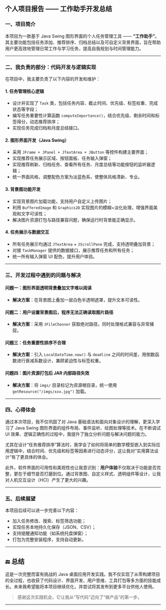 
##  个人项目报告 —— 工作助手开发总结

### 一、项目简介

本项目为一款基于 Java Swing 图形界面的个人任务管理工具 —— **“工作助手”**。其主要功能包括任务添加、推荐排序、归档总结以及可自定义背景界面，旨在帮助用户更高效地管理日常工作与学习任务，提高自我规划与时间管理能力。

---

### 二、我负责的部分：代码开发与逻辑实现

在项目中，我主要负责了以下内容的开发和维护：
#### 1. **任务管理核心逻辑**

* 设计并实现了 `Task` 类，包括任务内容、截止时间、优先级、标签权重、完成状态等字段；
* 编写任务重要性计算函数 `computeImportance()`，结合优先级、剩余时间和标签得分，动态推荐排序；
* 实现任务完成归档和月度总结接口。

#### 2. **图形界面开发（Java Swing）**

* 采用 `JFrame + JPanel + JTextArea + JButton` 等控件构建主要界面；
* 实现推荐任务展示区域、按钮面板、任务输入弹窗；
* 实现推荐刷新、归档任务、查看所有任务、月度总结等功能按钮的监听器逻辑；
* 统一界面风格，调整配色方案为淡蓝色系，使整体风格清新、专业。

#### 3. **背景图功能开发**

* 实现背景图片加载功能，支持用户自定义上传图片；
* 利用 `BufferedImage` 和 `Graphics2D` 实现图片的模糊+淡化处理，增强界面美观和文字可读性；
* 解决图片资源打包与路径兼容问题，确保运行时背景能正确显示。

#### 4. **任务展示与数据交互**

* 所有任务展示均通过 `JTextArea` + `JScrollPane` 完成，支持透明叠加背景；
* 对接 `TaskManager` 提供的数据接口，展示推荐任务和所有任务；
* 统一所有输入弹窗 UI 配色，提升用户体验。

---

### 三、开发过程中遇到的问题与解决

#### 问题一：图形界面透明背景叠加文字难以阅读

* **解决方案**：在背景图上叠加一层白色半透明遮罩，提升文本可读性。

#### 问题二：用户设置背景图后，程序无法正确读取图片路径

* **解决方案**：采用 `JFileChooser` 获取绝对路径，同时处理格式兼容与异常捕捉。

#### 问题三：任务重要性排序不合理

* **解决方案**：引入 `LocalDateTime.now()` 与 `deadline` 之间的时间差，用倒数函数进行衰减系数设计，兼顾紧迫性与标签权重。

#### 问题四：图片资源打包后 JAR 内部路径失效

* **解决方案**：将 `imgs/` 目录标记为资源根目录，统一使用 `getResource("/imgs/xxx.jpg")` 加载。

---

### 四、心得体会

通过本次项目，我不仅巩固了对 Java 基础语法和面向对象设计的理解，更深入学习了 Java Swing 图形界面的组件布局、事件监听、绘图处理等技术。在不断调试 UI 效果、逻辑正确性的过程中，我提升了独立分析问题与解决问题的能力。

尤其在设计“任务推荐排序”算法时，我学会了如何将简单的数学模型嵌入到实际应用逻辑中，结合时间、优先级和标签等因素进行动态评分，这让我对“实用算法设计”有了更具体的体会。

此外，软件界面的可用性和美观性也让我意识到：**用户体验**不仅取决于功能是否完整，更在于细节是否打磨到位。通过背景图、自定义样式、透明组件等设计，让我对人机交互设计（HCI）产生了更大的兴趣。

---

### 五、后续展望

本项目后续可以进一步完善以下内容：

* 加入任务修改、搜索、标签筛选功能；
* 实现任务本地持久化保存（JSON、CSV）；
* 支持提醒通知功能（如系统托盘弹窗）；
* 打包为完整安装程序，支持自动更新。

---

## 🔚 总结

这是一次完整而富有挑战的 Java 桌面应用开发实践。我不仅实现了从零构建项目的全过程，也收获了代码设计、界面开发、用户思维、工具打包等多方面的技能成长。未来我希望能将本项目继续优化，并尝试将其发布到更多平台供他人使用。

> 感谢这次实践机会，它让我从“写代码”迈向了“做产品”的第一步。

---

